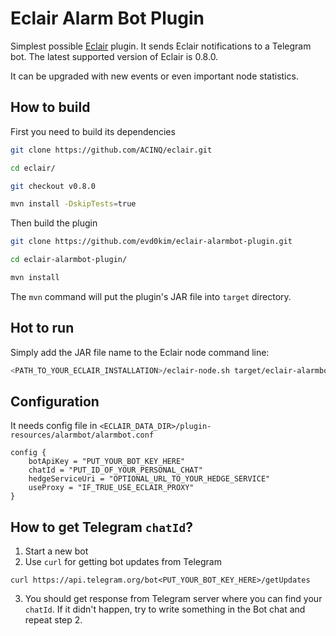 # Eclair Alarm Bot Plugin

Simplest possible [Eclair](https://github.com/ACINQ/eclair) plugin. It sends Eclair notifications to a Telegram bot. The latest supported version of Eclair is 0.8.0.

It can be upgraded with new events or even important node statistics.

## How to build

First you need to build its dependencies

```bash
git clone https://github.com/ACINQ/eclair.git

cd eclair/

git checkout v0.8.0

mvn install -DskipTests=true
```

Then build the plugin
```bash
git clone https://github.com/evd0kim/eclair-alarmbot-plugin.git

cd eclair-alarmbot-plugin/

mvn install
```

The `mvn` command will put the plugin's JAR file into `target` directory. 

## Hot to run

Simply add the JAR file name to the Eclair node command line:

```bash
<PATH_TO_YOUR_ECLAIR_INSTALLATION>/eclair-node.sh target/eclair-alarmbot_2.13-0.8.0.jar
```

## Configuration

It needs config file in `<ECLAIR_DATA_DIR>/plugin-resources/alarmbot/alarmbot.conf`

```
config {
    botApiKey = "PUT_YOUR_BOT_KEY_HERE"
    chatId = "PUT_ID_OF_YOUR_PERSONAL_CHAT"
    hedgeServiceUri = "OPTIONAL_URL_TO_YOUR_HEDGE_SERVICE"
    useProxy = "IF_TRUE_USE_ECLAIR_PROXY"
}
```

## How to get Telegram `chatId`?

1. Start a new bot
2. Use `curl` for getting bot updates from Telegram
```
curl https://api.telegram.org/bot<PUT_YOUR_BOT_KEY_HERE>/getUpdates
```
3. You should get response from Telegram server where you can find your 
   `chatId`. If it didn't happen, try to write something in the Bot chat
   and repeat step 2.